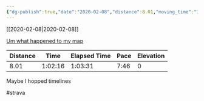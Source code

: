 ```yaml
---
{"dg-publish":true,"date":"2020-02-08","distance":8.01,"moving_time":"1:02:16","elapsed_time":"1:03:31","pace":"7:46","total_elevation_gain":0,"url":"https://www.strava.com/activities/3083785959","permalink":"/01-personal/strava/2020-02-08-um-what-happened-to-my-map/","dgPassFrontmatter":true}
---
```



[[2020-02-08\|2020-02-08]]

[Um what happened to my map](https://www.strava.com/activities/3083785959)

| Distance | Time    | Elapsed Time | Pace | Elevation |
| -------- | ------- | ------------ | ---- | --------- |
| 8.01     | 1:02:16 | 1:03:31      | 7:46 | 0         |


Maybe I hopped timelines

#strava

